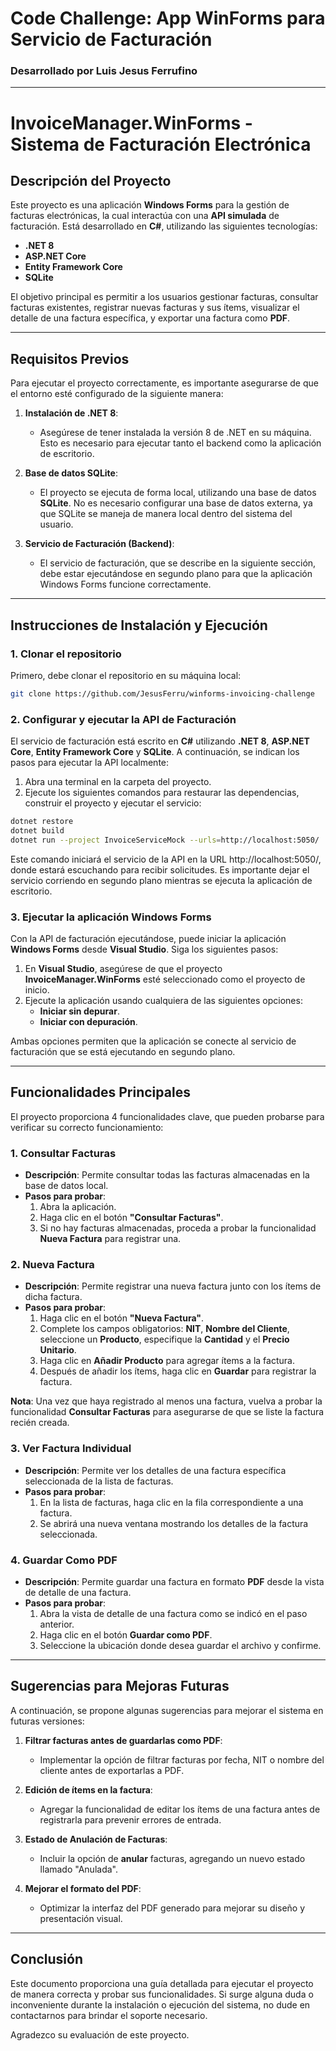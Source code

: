 # Code Challenge: App WinForms para Servicio de Facturación
### Desarrollado por Luis Jesus Ferrufino

---

# InvoiceManager.WinForms - Sistema de Facturación Electrónica

## Descripción del Proyecto

Este proyecto es una aplicación **Windows Forms** para la gestión de facturas electrónicas, la cual interactúa con una **API simulada** de facturación. Está desarrollado en **C#**, utilizando las siguientes tecnologías:

- **.NET 8**
- **ASP.NET Core**
- **Entity Framework Core**
- **SQLite**

El objetivo principal es permitir a los usuarios gestionar facturas, consultar facturas existentes, registrar nuevas facturas y sus ítems, visualizar el detalle de una factura específica, y exportar una factura como **PDF**.

---

## Requisitos Previos

Para ejecutar el proyecto correctamente, es importante asegurarse de que el entorno esté configurado de la siguiente manera:

1. **Instalación de .NET 8**:
    - Asegúrese de tener instalada la versión 8 de .NET en su máquina. Esto es necesario para ejecutar tanto el backend como la aplicación de escritorio.

2. **Base de datos SQLite**:
    - El proyecto se ejecuta de forma local, utilizando una base de datos **SQLite**. No es necesario configurar una base de datos externa, ya que SQLite se maneja de manera local dentro del sistema del usuario.

3. **Servicio de Facturación (Backend)**:
    - El servicio de facturación, que se describe en la siguiente sección, debe estar ejecutándose en segundo plano para que la aplicación Windows Forms funcione correctamente.

---

## Instrucciones de Instalación y Ejecución

### 1. Clonar el repositorio

Primero, debe clonar el repositorio en su máquina local:

```bash
git clone https://github.com/JesusFerru/winforms-invoicing-challenge
```

### 2. Configurar y ejecutar la API de Facturación

El servicio de facturación está escrito en **C#** utilizando **.NET 8**, **ASP.NET Core**, **Entity Framework Core** y **SQLite**. A continuación, se indican los pasos para ejecutar la API localmente:

1. Abra una terminal en la carpeta del proyecto.
2. Ejecute los siguientes comandos para restaurar las dependencias, construir el proyecto y ejecutar el servicio:

```bash
dotnet restore
dotnet build
dotnet run --project InvoiceServiceMock --urls=http://localhost:5050/
```

Este comando iniciará el servicio de la API en la URL http://localhost:5050/, donde estará escuchando para recibir solicitudes. 
Es importante dejar el servicio corriendo en segundo plano mientras se ejecuta la aplicación de escritorio.

### 3. Ejecutar la aplicación **Windows Forms**

Con la API de facturación ejecutándose, puede iniciar la aplicación **Windows Forms** desde **Visual Studio**. Siga los siguientes pasos:

1. En **Visual Studio**, asegúrese de que el proyecto **InvoiceManager.WinForms** esté seleccionado como el proyecto de inicio.
2. Ejecute la aplicación usando cualquiera de las siguientes opciones:
    - **Iniciar sin depurar**.
    - **Iniciar con depuración**.

Ambas opciones permiten que la aplicación se conecte al servicio de facturación que se está ejecutando en segundo plano.

---

## Funcionalidades Principales

El proyecto proporciona 4 funcionalidades clave, que pueden probarse para verificar su correcto funcionamiento:

### 1. Consultar Facturas

- **Descripción**: Permite consultar todas las facturas almacenadas en la base de datos local.
- **Pasos para probar**:
  1. Abra la aplicación.
  2. Haga clic en el botón **"Consultar Facturas"**.
  3. Si no hay facturas almacenadas, proceda a probar la funcionalidad **Nueva Factura** para registrar una.

### 2. Nueva Factura

- **Descripción**: Permite registrar una nueva factura junto con los ítems de dicha factura.
- **Pasos para probar**:
  1. Haga clic en el botón **"Nueva Factura"**.
  2. Complete los campos obligatorios: **NIT**, **Nombre del Cliente**, seleccione un **Producto**, especifique la **Cantidad** y el **Precio Unitario**.
  3. Haga clic en **Añadir Producto** para agregar ítems a la factura.
  4. Después de añadir los ítems, haga clic en **Guardar** para registrar la factura.

**Nota**: Una vez que haya registrado al menos una factura, vuelva a probar la funcionalidad **Consultar Facturas** para asegurarse de que se liste la factura recién creada.

### 3. Ver Factura Individual

- **Descripción**: Permite ver los detalles de una factura específica seleccionada de la lista de facturas.
- **Pasos para probar**:
  1. En la lista de facturas, haga clic en la fila correspondiente a una factura.
  2. Se abrirá una nueva ventana mostrando los detalles de la factura seleccionada.

### 4. Guardar Como PDF

- **Descripción**: Permite guardar una factura en formato **PDF** desde la vista de detalle de una factura.
- **Pasos para probar**:
  1. Abra la vista de detalle de una factura como se indicó en el paso anterior.
  2. Haga clic en el botón **Guardar como PDF**.
  3. Seleccione la ubicación donde desea guardar el archivo y confirme.

---

## Sugerencias para Mejoras Futuras

A continuación, se propone algunas sugerencias para mejorar el sistema en futuras versiones:

1. **Filtrar facturas antes de guardarlas como PDF**:
    - Implementar la opción de filtrar facturas por fecha, NIT o nombre del cliente antes de exportarlas a PDF.

2. **Edición de ítems en la factura**:
    - Agregar la funcionalidad de editar los ítems de una factura antes de registrarla para prevenir errores de entrada.

3. **Estado de Anulación de Facturas**:
    - Incluir la opción de **anular** facturas, agregando un nuevo estado llamado "Anulada".

4. **Mejorar el formato del PDF**:
    - Optimizar la interfaz del PDF generado para mejorar su diseño y presentación visual.

---

## Conclusión

Este documento proporciona una guía detallada para ejecutar el proyecto de manera correcta y probar sus funcionalidades. 
Si surge alguna duda o inconveniente durante la instalación o ejecución del sistema, no dude en contactarnos para brindar el soporte necesario.

Agradezco su evaluación de este proyecto.
